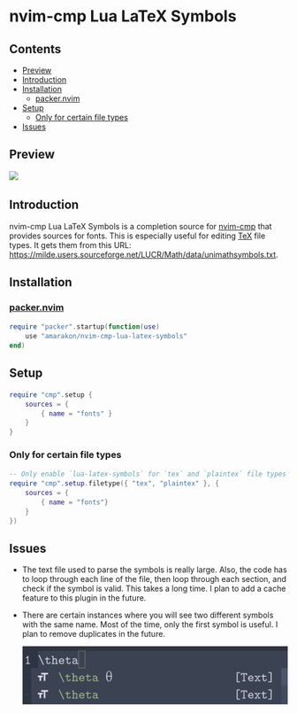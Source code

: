 nvim-cmp Lua LaTeX Symbols
================

## Contents

-   <a href="#preview" id="toc-preview">Preview</a>
-   <a href="#introduction" id="toc-introduction">Introduction</a>
-   <a href="#installation" id="toc-installation">Installation</a>
    -   <a href="#packernvim" id="toc-packernvim"><span>packer.nvim</span></a>
-   <a href="#setup" id="toc-setup">Setup</a>
    -   <a href="#only-for-certain-file-types"
        id="toc-only-for-certain-file-types">Only for certain file types</a>
-   <a href="#issues" id="toc-issues">Issues</a>

## Preview

![](media/preview.gif)

## Introduction

nvim-cmp Lua LaTeX Symbols is a completion source for
[nvim-cmp](https://github.com/hrsh7th/nvim-cmp) that provides sources
for fonts. This is especially useful for editing
[TeX](#only-for-certain-file-types) file types. It gets them from this
URL:
<https://milde.users.sourceforge.net/LUCR/Math/data/unimathsymbols.txt>.

## Installation

### [packer.nvim](https://github.com/wbthomason/packer.nvim)

``` lua
require "packer".startup(function(use)
    use "amarakon/nvim-cmp-lua-latex-symbols"
end)
```

## Setup

``` lua
require "cmp".setup {
    sources = {
        { name = "fonts" }
    }
}
```

### Only for certain file types

``` lua
-- Only enable `lua-latex-symbols` for `tex` and `plaintex` file types
require "cmp".setup.filetype({ "tex", "plaintex" }, {
    sources = {
        { name = "fonts"}
    }
})
```

## Issues

-   The text file used to parse the symbols is really large. Also, the
    code has to loop through each line of the file, then loop through
    each section, and check if the symbol is valid. This takes a long
    time. I plan to add a cache feature to this plugin in the future.

-   There are certain instances where you will see two different symbols
    with the same name. Most of the time, only the first symbol is
    useful. I plan to remove duplicates in the future.

    ![](media/duplicate.png)
